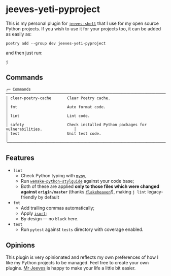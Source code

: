 # jeeves-yeti-pyproject

This is my personal plugin for [`jeeves-shell`](https://github.com/jeeves-sh/jeeves-shell) that I use for my open source Python projects. If you wish to use it for your projects too, it can be added as easily as:

```shell
poetry add --group dev jeeves-yeti-pyproject
```

and then just run:

```shell
j
```

## Commands

```
╭─ Commands ─────────────────────────────────────────────────────────────────────────────────╮
│ clear-poetry-cache       Clear Poetry cache.                                               │
│ fmt                      Auto format code.                                                 │
│ lint                     Lint code.                                                        │
│ safety                   Check installed Python packages for vulnerabilities.              │
│ test                     Unit test code.                                                   │
╰────────────────────────────────────────────────────────────────────────────────────────────╯
```

## Features

* `lint`
  * Check Python typing with [`mypy`](https://mypy-lang.org),
  * Run [`wemake-python-stylguide`](https://github.com/wemake-services/wemake-python-styleguide) against your code base;
  * Both of these are applied **only to those files which were changed against `origin/master`** (thanks [`flakeheaven`](https://github.com/flakeheaven/flakeheaven)!), making `j lint` legacy-friendly by default
* `fmt`
  * Add trailing commas automatically;
  * Apply [`isort`](https://github.com/pycqa/isort);
  * By design — no `black` here.
* `test`
  * Run `pytest` against `tests` directory with coverage enabled.

## Opinions

This plugin is very opinionated and reflects my own preferences of how I like my Python projects to be managed. Feel free to create your own plugins. [Mr Jeeves](https://github.com/jeeves-sh/jeeves-shell) is happy to make your life a little bit easier.
